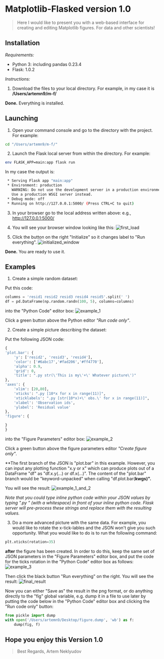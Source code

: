 # Matplotlib-Flasked version 1.0
> Here I would like to present you with a web-based interface for creating and editing Matplotlib figures. For data and other scientists!

## Installation

*Requirements:*
- Python 3: including pandas 0.23.4
- Flask: 1.0.2

*Instructions:*

1. Download the files to your local directory. For example, in my case it is **/Users/artemn9/m-f/**

**Done.** Everything is installed.

## Launching

1. Open your command console and go to the directory with the project. For example:
~~~bash
cd "/Users/artemn9/m-f/"
~~~
2. Launch the Flask local server from within the directory. For example:
~~~bash
env FLASK_APP=main:app flask run
~~~
In my case the output is:
~~~bash
 * Serving Flask app "main:app"
 * Environment: production
   WARNING: Do not use the development server in a production environment.
   Use a production WSGI server instead.
 * Debug mode: off
 * Running on http://127.0.0.1:5000/ (Press CTRL+C to quit)
~~~
3. In your browser go to the local address written above: e.g., http://127.0.0.1:5000/

4. You will see your browser window looking like this:
![first_load](https://uc2ef639de24d55f8595a9151614.previews.dropboxusercontent.com/p/thumb/AAc5J9VTYz7thzD9WGvc_AhtGVo9EZnJAPVEO5tqmmotW4nCjfX9uFbMI25HIYaiv54c2CEYvFrdnddLnlQaR6ZP2S3iZ4HT73zPuNzbdY8WRF6mvaiyENIKvHp7yisnJPIZSw6QZkE12GpLq2etDoivbhnZara7w9VbG_30RIZSBS9F9ziRqnii9iuCrPgB27Nx6l7hPzpGQvUmKTRcuT_t-2cRSE6LgjJzBd2kc3s0hI1H049IANioz2_xVjX7JTlU-5ZElntPdwUVuPUlfdK2tvO2i9izMGeCKrYqdJyMvr1PucAOxscnWQMnZ6Br_m_eq8Gdl2SXiM1QTVwhYAx2bRX_J1vuJHvciq8hwuZJN6geg3Te4lfqDxGua0XgloRr3obasz7cY4yTqeBbzV5UmGUyEpy7kI0xnHNiLAfNS45_Dhb9PP0T-ZuUp5pNiCP9Gn7lbzBpNu4AdZQCP7pG/p.png?fv_content=true&size_mode=5)

5. Click the button on the right "Initialize" so it changes label to "Run everything".
![initialized_window](https://uc3c301a44519d0d2dfcb407e520.previews.dropboxusercontent.com/p/thumb/AAdcPCG4Hyflf9OiNSevESLhJbF9TgiJsBqNHHi5ZCWnzF590Z_wzxZmqPXUpISZhz4azxSstc2RtnZpZKKKXwFJ5FPz6Sx_2Tr0NmdbUjfaaV9AOhREKVeTnEQFTeSr06Mn_950Nt22PCyxAbnPLUdDHcmE3sUHPy7nTP562QJK410pP6qvWcxqcWC48qMfRHhhXCUw1jofDgP3Aha4Q2Ydp4HBRoBHMJyGlnylqJkiFXYfLt_zIE3Ft2fW3VOjl845kNNjIfpE91jhuT-8fkCMiM1tekhILHesOwoP5_j0RwAMhHdeIRaFtsko4yfRxMspQdmdydjKfKZdhzz-l2bDHh_3r7eWLqvv_7-bW04lFMd97qwgXF3CY8Pu2-9t6DAf9RPSTsorH7QJsyS1rgDG-4g1Nlyhp6sHY5ihl3r_5a4j6fMjOlEytNmzHaYqmLEK9ToY8ZnkgjYK2QU4fOgr/p.png?fv_content=true&size_mode=5)

**Done.** You are ready to use it.

## Examples

1. Create a simple random dataset:

Put this code:
~~~python
columns = 'resid1 resid2 resid3 resid4 resid5'.split(' ')
df = pd.DataFrame(np.random.randn(100, 5), columns=columns)
~~~
into the "Python Code" editor box:
![example_1](https://uc70b5ba5c63cb12a2fec2a10080.previews.dropboxusercontent.com/p/thumb/AAcNT1eBLCvFIvHQMKy-LO0yMYPNQBdbkfYgPDqoR6Y0OQtF5SSHvRPwIhEF-ALoq2kHnE6VmX22vauR4xY-bVcSJoHWQphW2HAB6EYKZf4dxBE1wo3niD8NIHJPr-DtoQDEdfXwAQlf6eRPLZ4u7ONgm_LlQp2CyStq3rRbWw-_MXrnkY5t0D2GA3mjaqBl9fVJPDRvvttvB6hSVTxu2-ntjMuyBYdpCi5sXF6AkPFp5x4YVmKfisFcFlxOQH4mOQGIc7WbJA1YOBDN2I6e9Ip_CEmYNmJVXl1YUaspHg3g8J3FkMq3c4Kj-Jt3grBT4Zy-a1PJR1nWjftbjjeifA4qAGyXTkqqYx-IO2kqnbAZTX6HoznkU05Lb4DTPItphQ27lZUvJF0BXBDmpdT2pDdQwwyuf1nFa-digWyqAHZPfeTxujMtBM_52kZpPJvMhAmkmtVt_VJBc6DC1SIkPL9_/p.png?fv_content=true&size_mode=5)

Click a green button above the Python editor *"Run code only"*.

2. Create a simple picture describing the dataset:

Put the following JSON code:

~~~python
{
'plot.bar': {
    'y': ['resid2', 'resid3', 'resid4'],
    'color': ['#6abc17','#fad206','#ff4770'],
    'alpha': 0.9,
    'grid': 0,
    'title': ".py str(\'This is my\'+\' Whatever picture\')"
},
'axes': {
    'xlim': [20,80],
    'xticks': ".py [10*x for x in range(11)]",
    'xticklabels': ".py [str(10*x)+\' obs.\' for x in range(11)]",
    'xlabel': 'Observation ids',
    'ylabel': 'Residual value'
},
'figure': {

}
}
~~~
into the "Figure Parameters" editor box:
![example_2](https://uc899d5ad4840e79656dc54353d7.previews.dropboxusercontent.com/p/thumb/AAeEkzNOR_qym5O8Ttv7A6etGwXgj3p4VXsrcmJ28-xvn6oWEKUB_GPGiJhb-iE-XKw7HXcB_UmjgBlGp8RKFxkAkTnWytxKsA7G3nXfViOQIL2eNbLpuBz9iiXVJAcgPIQ1FagtpiutqT5FL8Gv-gcAUkXjYR6PloqYLaUkS9TnD0gZXs-rApcAmMNL1rsCpIrk9mt0_o4RafOuF1m_HmaTcO4byYc-cs0okTZldmxDD8wG2ViZ0D5v6tLPQ1CMXCYh9pw1MVKI-dyzI4_6cDFTmbBtiCkgp0765kQmHTiSHX6ZtK3e2eY-ZsVxWKnUWYKMpRCQ8rTQFCxZ_sgd5Aft7goW3LTllBALYlVuVriADPu9IiwFmfUdESnqt659StXrAEZ8-V55U3qsGdPwFGbUAW68mRSQbZ40H2QwBcVnKF1e3n9F3szBuXLOCYU_K3LeykXtiVY16blYS_hXMTY5/p.png?fv_content=true&size_mode=5)

Click a green button above the figure parameters editor *"Create figure only"*.

**The first branch of the JSON is "plot.bar" in this example. However, you can input any plotting function "x.y or x" which can produce plots out of a DataFrame "df" as "df.x.y(...) or df.x(...)". The content of the "plot.bar" branch would be "keyword-unpacked" when calling "df.plot.bar(**kwgs)".**

You will see the result:
![example_1_and_2](https://ucbc047b0f0d8cb881ece5c2bc1e.previews.dropboxusercontent.com/p/thumb/AAd0mos3mAtnPRaDbG55OZ6p7YrHEurB32RvPG7TIEkD9OAs9mR4QSZjyE_yMHhLgNNYKgXiXoLGNhwUWfNf-W6ZaxD3bQxM-DWLUCA8CIh_0AOubCh1wfYsruz7Hpax4jFcW8Vq9W85S50ojxAsYPdSRjyqCdQtLYxQxB3M4QRFNqvU6e53UY6Kh-DXaxJ4jgI6Smt-RRenBd8ixShq7fdtEnoq2hAVTzkpZ8geGhUJLvQgE5OL6x2bmKdawLVB4dNWvbOksCcW-K2SlTK8_vWTs4VaqV2tNAQHPyNd5Fh1v6b4fKMjX4eiSwZxz703orpXCPXYNMGQpAcvxl2FzL1zauiBK8pHZYSLw1EzF08nMdZfD3-XnL4YFt18wrFDDDVKd2LVQlnHl7ZQvhEOw3aP1VvdaPW3eyv_x33RWW3HmGxlbCtDj2oIarhAtma_RggvaxxZJ1je8_jGYc-i3SQo/p.png?fv_content=true&size_mode=5)

*Note that you could type inline python code within your JSON values by typing ".py " (with a whitespace) in front of your inline python code. Flask server will pre-process these strings and replace them with the resulting values.*

3. Do a more advanced picture with the same data. For example, you would like to rotate the x-tick-lables and the JSON won't give you such opportunity. What you would like to do is to run the following command:
~~~python
plt.xticks(rotation=35)
~~~
**after** the figure has been created.
In order to do this, keep the same set of JSON parameters in the "Figure Parameters" editor box, and put the code for the ticks rotation in the "Python Code" editor box as follows:
![example_3](https://uc5327c8d0a0fd980ea1ff9648e4.previews.dropboxusercontent.com/p/thumb/AAcc279P77p7WMb13Wp-ewbLYbEFy--AQSxsje5DlcFRsFYuJ6qtucvJhczHAo1FhaD0swZxqfU9B9fg0PRM6o8Zx4fo9iJwRGr0u9Y06EMpRho5jc7lkPeejbBcrxYOfHcYuLmrUPmCMFxPrkEOdY-LSAcKq3J9EdGL1HrGCpOgbQjwzCZnjzrAyw5-lIBQUK3bodayMCPdjienWcuYPw_gp3sw0_IIxTtJiIvSfqb0tchw2wQFf2JajVygNwRynvbcve9RO9E1MgEFLHKgGCrGxdRpiaGHDTX8QPCA7QkqIJ3rZ5r9hC7qMGLTNCcSaUYlS7HkQk1j4e1cbk2fwUIIqlg7FpxVSC5BlTH6JJeaBmSHbVk5lQbv8N39Bc-uIz23tV0R7NnCLHqkh8HL33flkRn_01Ddin7719BYgVWRCvXi4Geqc4oT_X85YjGhCwSCYreBo4IhnBqcjbq-DvUt/p.png?fv_content=true&size_mode=5)

Then click the black button "Run everything" on the right. You will see the result:
![final_result](https://uc8ab190f207700b83eafe67214f.previews.dropboxusercontent.com/p/thumb/AAfAa-ImyZAHChXS6BaH3nHUATb92QolT5DGUN1zQJ-z1Lkqacpvx02nchHxve9QAie9iJwGWbcQdUQgu9nFofKQNppItkC-fQuhH0OOvKWKckO-GL4H8MnEBBPGQxay6aotF429JuYju4M08ySWm4TTeKUT5waJncjZcUgM1o_1igqUfPXR0sOWs8S5CBbrViabLC0Ywxl8kbUDIeUVA69y4EHCrOEIxWb-ezv7rcJXAoEO7pDkLhi5cO9sqgalMZssRAE9P1_qZ6I8FhC2dNvgomrDfHkspTYwOHatSsQhHysV3FPYEslNGziQ5mk1jyf2hg12ZBiVbDjPXSXHROtKDPvxxkvAft82sZ3IhnV9wFs7SWHTgrFQuquGfQYzMB4D1X0Nw4zZIJ97yPEnlbYdSfHFpn8lbQsDinMbB5fR0rit6D2dyCL9D2jcMN4NZkqlGSImDweklYRtU1Y0TO8E/p.png?fv_content=true&size_mode=5)

Now you can either "Save as" the result in the png format, or do anything directly to the "fig" global variable, e.g. dump it in a file to use later by putting the code below in the "Python Code" editor box and clicking the "Run code only" button:
~~~python
from pickle import dump
with open('/Users/artemn9/Desktop/figure.dump', 'wb') as f:
    dump(fig, f)
~~~

## Hope you enjoy this Version 1.0

> Best Regards,
Artem Neklyudov
